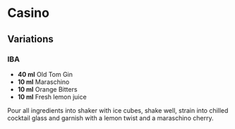 # Casino

## Variations

### IBA

* **40 ml** Old Tom Gin
* **10 ml** Maraschino
* **10 ml** Orange Bitters
* **10 ml** Fresh lemon juice

Pour all ingredients into shaker with ice cubes, shake well, strain into chilled cocktail glass and garnish with a lemon twist and a maraschino cherry.

